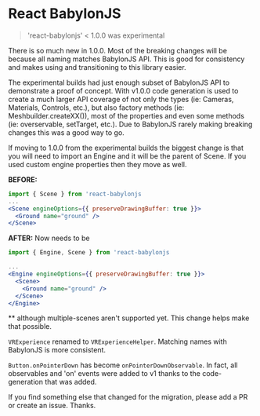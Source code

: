 # React BabylonJS

> 'react-babylonjs' < 1.0.0 was experimental

There is so much new in 1.0.0.  Most of the breaking changes will be because all naming matches BabylonJS API.  This is good for consistency and makes using and transitioning to this library easier.

The experimental builds had just enough subset of BabylonJS API to demonstrate a proof of concept.  With v1.0.0 code generation is used to create a much larger API coverage of not only the types (ie: Cameras, Materials, Controls, etc.), but also factory methods (ie: Meshbuilder.createXX()), most of the properties and even some methods (ie: overservable, setTarget, etc.).  Due to BabylonJS rarely making breaking changes this was a good way to go.

If moving to 1.0.0 from the experimental builds the biggest change is that you will need to import an Engine and it will be the parent of Scene.  If you used custom engine properties then they move as well.

**BEFORE:**
```jsx
import { Scene } from 'react-babylonjs
...
<Scene engineOptions={{ preserveDrawingBuffer: true }}>
  <Ground name="ground" />
</Scene>
```

**AFTER:** Now needs to be
```jsx
import { Engine, Scene } from 'react-babylonjs

...
<Engine engineOptions={{ preserveDrawingBuffer: true }}>
  <Scene>
    <Ground name="ground" />
  </Scene>
</Engine>
```
** although multiple-scenes aren't supported yet.  This change helps make that possible.

`VRExperience` renamed to `VRExperienceHelper`.  Matching names with BabylonJS is more consistent.

`Button.onPointerDown` has become `onPointerDownObservable`.  In fact, all observables and 'on' events were added to v1 thanks to the code-generation that was added.

If you find something else that changed for the migration, please add a PR or create an issue.  Thanks.